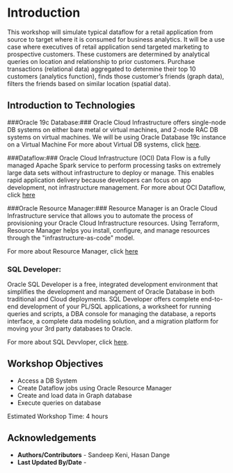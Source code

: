 # Introduction
This workshop will simulate typical dataflow for a retail application from  source to target where it is consumed for business analytics. It will be a  use case where executives of retail application send targeted marketing to prospective customers.
These customers are determined by analytical queries on location and relationship to prior customers.
Purchase transactions (relational data) aggregated to determine their top 10 customers (analytics function), finds those customer’s friends (graph data), filters the friends based on similar location (spatial data).

## Introduction to Technologies ##

###Oracle 19c Database:###
Oracle Cloud Infrastructure offers single-node DB systems on either bare metal or virtual machines, and 2-node RAC DB systems on virtual machines. We will be using Oracle Database 19c instance on a Virtual Machine
For more about Virtual DB systems, click [here](https://docs.cloud.oracle.com/en-us/iaas/Content/Database/Concepts/overview.htm).

###Dataflow:###
Oracle Cloud Infrastructure (OCI) Data Flow is a fully managed Apache Spark service to perform processing tasks on extremely large data sets without infrastructure to deploy or manage. This enables rapid application delivery because developers can focus on app development, not infrastructure management.
For more about OCI Dataflow, click [here](https://www.oracle.com/big-data/data-flow/)

###Oracle Resource Manager:###
Resource Manager is an Oracle Cloud Infrastructure service that allows you to automate the process of provisioning your Oracle Cloud Infrastructure resources. Using Terraform, Resource Manager helps you install, configure, and manage resources through the "infrastructure-as-code" model.

For more about Resource Manager, click [here](https://docs.oracle.com/en-us/iaas/Content/ResourceManager/Concepts/resourcemanager.htm)
### SQL Developer: ###
Oracle SQL Developer is a free, integrated development environment that simplifies the development and management of Oracle Database in both traditional and Cloud deployments. SQL Developer offers complete end-to-end development of your PL/SQL applications, a worksheet for running queries and scripts, a DBA console for managing the database, a reports interface, a complete data modeling solution, and a migration platform for moving your 3rd party databases to Oracle.



For more about SQL Devvloper, click [here](https://www.oracle.com/database/technologies/appdev/sqldeveloper-landing.html).

## Workshop Objectives ##
- Access a DB System
- Create Dataflow jobs using Oracle Resource Manager
- Create and load data in Graph database
- Execute queries on database

Estimated Workshop Time:  4 hours

## Acknowledgements

- **Authors/Contributors** - Sandeep Keni, Hasan Dange
- **Last Updated By/Date** -
